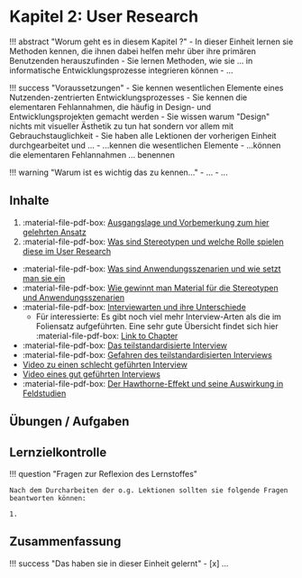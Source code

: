 # Kapitel 2: User Research

!!! abstract "Worum geht es in diesem Kapitel ?"
    - In dieser Einheit lernen sie Methoden kennen, die ihnen dabei helfen mehr über ihre primären Benutzenden herauszufinden
    - Sie lernen Methoden, wie sie ... in informatische Entwicklungsprozesse integrieren können
    - ...

!!! success "Voraussetzungen"
    - Sie kennen wesentlichen Elemente eines Nutzenden-zentrierten Entwicklungsprozesses
    - Sie kennen die elementaren Fehlannahmen, die häufig in Design- und Entwicklungsprojekten gemacht werden
    - Sie wissen warum "Design" nichts mit visueller Ästhetik zu tun hat sondern vor allem mit Gebrauchstauglichkeit
    - Sie haben alle Lektionen der vorherigen Einheit durchgearbeitet und ...
        - ...kennen die wesentlichen Elemente
        - ...können die elementaren Fehlannahmen ... benennen

!!! warning "Warum ist es wichtig das zu kennen..."
    - ...
    - ...


## Inhalte

1. :material-file-pdf-box: [Ausgangslage und Vorbemerkung zum hier gelehrten Ansatz]()
2. :material-file-pdf-box: [Was sind Stereotypen und welche Rolle spielen diese im User Research]()
- :material-file-pdf-box: [Was sind Anwendungsszenarien und wie setzt man sie ein]()
- :material-file-pdf-box: [Wie gewinnt man Material für die Stereotypen und Anwendungsszenarien]()
- :material-file-pdf-box: [Interviewarten und ihre Unterschiede]()
    - Für interessierte: Es gibt noch viel mehr Interview-Arten als die im Foliensatz aufgeführten. Eine sehr gute Übersicht findet sich hier :material-file-pdf-box: [Link to Chapter]()
- :material-file-pdf-box: [Das teilstandardisierte Interview]()
- :material-file-pdf-box: [Gefahren des teilstandardisierten Interviews]()
- [Video zu einen schlecht geführten Interview]()
- [Video eines gut geführten Interviews]()
- :material-file-pdf-box: [Der Hawthorne-Effekt und seine Auswirkung in Feldstudien]()


## Übungen / Aufgaben




## Lernzielkontrolle

!!! question "Fragen zur Reflexion des Lernstoffes"

    Nach dem Durcharbeiten der o.g. Lektionen sollten sie folgende Fragen beantworten können:

    1. 


## Zusammenfassung

!!! success "Das haben sie in dieser Einheit gelernt"
    - [x] ...